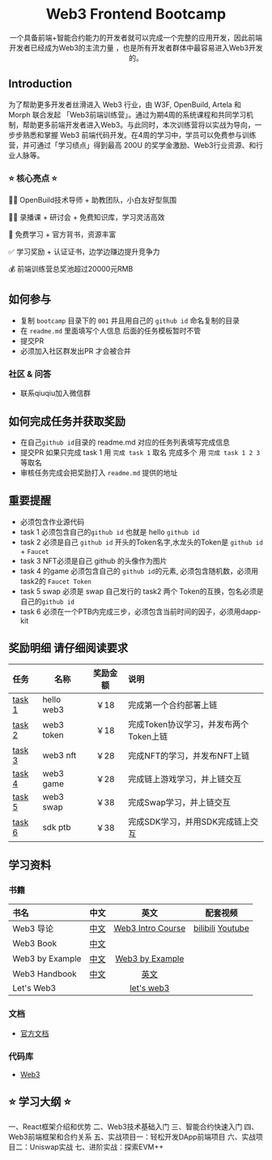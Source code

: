 <div align="center">
    <h1>Web3 Frontend Bootcamp</h1>
    <p>一个具备前端+智能合约能力的开发者就可以完成一个完整的应用开发，因此前端开发者已经成为Web3的主流力量 ，也是所有开发者群体中最容易进入Web3开发的。</p>
</div>

## Introduction

为了帮助更多开发者丝滑进入 Web3 行业，由 W3F, OpenBuild, Artela 和 Morph 联合发起 「Web3前端训练营」。通过为期4周的系统课程和共同学习机制，帮助更多前端开发者进入Web3。与此同时，本次训练营将以实战为导向，一步步熟悉和掌握 Web3 前端代码开发。在4周的学习中，学员可以免费参与训练营，并可通过「学习绩点」得到最高 200U 的奖学金激励、Web3行业资源、和行业人脉等。

### ⭐ 核心亮点 ⭐

🧙‍♂️ OpenBuild技术导师 + 助教团队，小白友好型氛围

👩‍🏫 录播课 + 研讨会 + 免费知识库，学习灵活高效

🙌 免费学习 + 官方背书，资源丰富

✅ 学习奖励 + 认证证书，边学边赚边提升竞争力

💰 前端训练营总奖池超过20000元RMB

## 如何参与

- 复制 `bootcamp` 目录下的 `001` 并且用自己的 `github id` 命名复制的目录
- 在 `readme.md` 里面填写个人信息 后面的任务模板暂时不管
- 提交PR
- 必须加入社区群发出PR 才会被合并

### 社区 & 问答

- 联系qiuqiu加入微信群

## 如何完成任务并获取奖励

- 在自己`github id`目录的 readme.md 对应的任务列表填写完成信息
- 提交PR 如果只完成 task 1 用 `完成 task 1` 取名 完成多个 用 `完成 task 1 2 3` 等取名
- 审核任务完成会把奖励打入 `readme.md` 提供的地址

## 重要提醒

- 必须包含作业源代码
- task 1 必须包含自己的`github id` 也就是 hello `github id`
- task 2 必须是自己 `github id` 开头的Token名字,水龙头的Token是 `github id` + `Faucet`
- task 3 NFT必须是自己 github 的头像作为图片
- task 4 的game 必须包含自己的 `github id`的元素, 必须包含随机数，必须用task2的 `Faucet Token`
- task 5 swap 必须是 swap 自己发行的 task2 两个 Token的互换，包名必须是自己的`github id`
- task 6 必须在一个PTB内完成三步，必须包含当前时间的因子，必须用dapp-kit

## 奖励明细 请仔细阅读要求

| 任务                                         | 名称         | 奖励金额      | 说明                     |
|:-------------------------------------------|------------|:----------:|:-----------------------|
| [task 1](task/01.hello_web3.md)            | hello web3 |    ￥18     | 完成第一个合约部署上链            |
| [task 2](task/02.web3_token.md)            | web3 token |    ￥18     | 完成Token协议学习，并发布两个Token上链 |
| [task 3](task/03.web3_nft.md)              | web3 nft   |    ￥28     | 完成NFT的学习，并发布NFT上链      |
| [task 4](task/04.web3_game.md)             | web3 game  |    ￥28     | 完成链上游戏学习，并上链交互         |
| [task 5](task/05.web3_swap.md)             | web3 swap  |    ￥38     | 完成Swap学习，并上链交互         |
| [task 6](task/06.SDK_PTB_NAVI.md)          | sdk ptb    |    ￥38     | 完成SDK学习，并用SDK完成链上交互    |

## 学习资料

### 书籍

| 书名                  | 中文                                   |                          英文                          |                           配套视频                            |
|:--------------------|--------------------------------------|:----------------------------------------------------:|:---------------------------------------------------------:|
| Web3 导论             | [中文](https://intro-zh.web3-book.com/) | [Web3 Intro Course](https://intro.web3-book.com/) |     [bilibili](https://www.bilibili.com/video/BV1RY411v7YU)  [Youtube](https://www.youtube.com/watch?v=lZHjmo2ngu0)                          |
| Web3 Book            | [中文](https://web3-book.com)           |                                                      |  |
| Web3 by Example | [中文](https://examples.web3-book.com/) |   [Web3 by Example](https://examples.web3.io/)    |                                                       |
| Web3 Handbook           |    [中文](https://web3-handbook.com/cn/)      |           [英文](https://web3-handbook.com/)            |                                                   |
| Let's Web3      |                            |                    [let's web3](https://letsweb3.com/)                    |                                                     |

### 文档

- [官方文档](https://docs.web3.io/)

### 代码库

- [Web3](https://github.com/Web3Foundation/web3)




## ⭐ 学习大纲 ⭐

一、React框架介绍和优势
二、Web3技术基础入门
三、智能合约快速入门
四、Web3前端框架和合约关系
五、实战项目一：轻松开发DApp前端项目
六、实战项目二：Uniswap实战
七、进阶实战：探索EVM++
